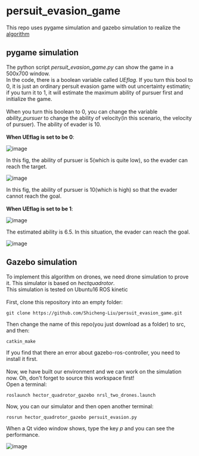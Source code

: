 persuit_evasion_game
==
This repo uses pygame simulation and gazebo simulation to realize the [algorithm](https://ieeexplore.ieee.org/document/7525229)
<br>

pygame simulation
--
The python script _persuit_evasion_game.py_ can show the game in a 500x700 window.
<br> In the code, there is a boolean variable called _UEflag_. If you turn this bool to 0, it is just an ordinary persuit evasion game with out uncertainty estimatin; if you turn it to 1, it will estimate the maximum ability of pursuer first and initialize the game.
<br>
<br> When you turn this boolean to 0, you can change the variable _ability_pursuer_ to change the ability of velocity(in this scenario, the velocity of pursuer). The ability of evader is 10.
<br>
<br>
**When UEflag is set to be 0**:

![image](https://github.com/Shicheng-Liu/persuit_evasion_game/blob/master/pursuer_ability_5.jpg)

In this fig, the ability of pursuer is 5(which is quite low), so the evader can reach the target.
<br>

![image](https://github.com/Shicheng-Liu/persuit_evasion_game/blob/master/pursuer_ability_10.jpg)

In this fig, the ability of pursuer is 10(which is high) so that the evader cannot reach the goal.
<br>
<br>
**When UEflag is set to be 1**:

![image](https://github.com/Shicheng-Liu/persuit_evasion_game/blob/master/uncertainty_estimation.jpg)

The estimated ability is 6.5. In this situation, the evader can reach the goal.

![image](https://github.com/Shicheng-Liu/persuit-evasion-game/blob/master/estimation_curve.png)

Gazebo simulation
--
To implement this algorithm on drones, we need drone simulation to prove it. This simulator is based on _hectquadrotor_.
<br> This simulation is tested on Ubuntu16 ROS kinetic
<br>
<br> First, clone this repository into an empty folder:
```
git clone https://github.com/Shicheng-Liu/persuit_evasion_game.git
```
Then change the name of this repo(you just download as a folder) to src, and then:
```
catkin_make
```
If you find that there an error about gazebo-ros-controller, you need to install it first.
<br>
<br>
Now, we have built our environment and we can work on the simulation now. Oh, don't forget to source this workspace first!
<br>
Open a terminal:
```
roslaunch hector_quadrotor_gazebo nrsl_two_drones.launch
```
Now, you can our simulator and then open another terminal:
```
rosrun hector_quadrotor_gazebo persuit_evasion.py
```
When a Qt video window shows, type the key _p_ and you can see the performance.

![image](https://github.com/Shicheng-Liu/persuit_evasion_game/blob/master/persuit-evasion-game.gif)
